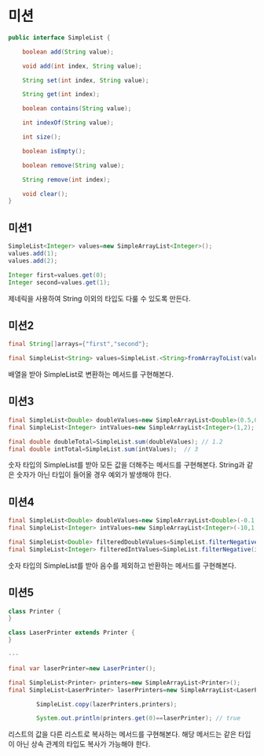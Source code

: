 # 미션

```java
public interface SimpleList {

    boolean add(String value);

    void add(int index, String value);

    String set(int index, String value);

    String get(int index);

    boolean contains(String value);

    int indexOf(String value);

    int size();

    boolean isEmpty();

    boolean remove(String value);

    String remove(int index);

    void clear();
}
```

## 미션1

```java
SimpleList<Integer> values=new SimpleArrayList<Integer>();
values.add(1);
values.add(2);

Integer first=values.get(0);
Integer second=values.get(1);
```

제네릭을 사용하여 String 이외의 타입도 다룰 수 있도록 만든다.

## 미션2

```java
final String[]arrays={"first","second"};

final SimpleList<String> values=SimpleList.<String>fromArrayToList(values);
```

배열을 받아 SimpleList로 변환하는 메서드를 구현해본다.

## 미션3

```java
final SimpleList<Double> doubleValues=new SimpleArrayList<Double>(0.5,0.7);
final SimpleList<Integer> intValues=new SimpleArrayList<Integer>(1,2);

final double doubleTotal=SimpleList.sum(doubleValues); // 1.2
final double intTotal=SimpleList.sum(intValues);  // 3
```

숫자 타입의 SimpleList를 받아 모든 값을 더해주는 메서드를 구현해본다.
String과 같은 숫자가 아닌 타입이 들어올 경우 예외가 발생해야 한다.

## 미션4

```java
final SimpleList<Double> doubleValues=new SimpleArrayList<Double>(-0.1,0.5,0.7);
final SimpleList<Integer> intValues=new SimpleArrayList<Integer>(-10,1,2);

final SimpleList<Double> filteredDoubleValues=SimpleList.filterNegative(doubleValues);
final SimpleList<Integer> filteredIntValues=SimpleList.filterNegative(intValues);
```

숫자 타입의 SimpleList를 받아 음수를 제외하고 반환하는 메서드를 구현해본다.

## 미션5

```java
class Printer {
}

class LaserPrinter extends Printer {
}

---

final var laserPrinter=new LaserPrinter();

final SimpleList<Printer> printers=new SimpleArrayList<Printer>();
final SimpleList<LaserPrinter> laserPrinters=new SimpleArrayList<LaserPrinter>(laserPrinter);

        SimpleList.copy(lazerPrinters,printers);

        System.out.println(printers.get(0)==laserPrinter); // true
```

리스트의 값을 다른 리스트로 복사하는 메서드를 구현해본다.
해당 메서드는 같은 타입이 아닌 상속 관계의 타입도 복사가 가능해야 한다.